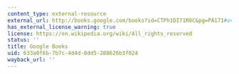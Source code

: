 ```yaml
---
content_type: external-resource
external_url: http://books.google.com/books?id=CTPh1DI71R0C&pg=PA171#v=onepage
has_external_license_warning: true
license: https://en.wikipedia.org/wiki/All_rights_reserved
status: ''
title: Google Books
uid: 633a0f6b-7b7c-4d4d-8dd5-288626b3f024
wayback_url: ''
---
```

